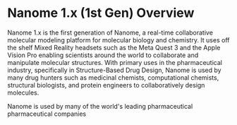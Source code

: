 # Nanome 1.x (1st Gen) Overview

Nanome 1.x is the first generation of Nanome, a real-time collaborative molecular modeling platform for molecular biology and chemistry. It uses off the shelf Mixed Reality headsets such as the Meta Quest 3 and the Apple Vision Pro enabling scientists around the world to collaborate and manipulate molecular structures. With primary uses in the pharmaceutical industry, specifically in Structure-Based Drug Design, Nanome is used by many drug hunters such as medicinal chemists, computational chemists, structural biologists, and protein engineers to collaboratively design molecules.

<!-- Image of Nanome 1.x collaborative environment -->

Nanome is used by many of the world's leading pharmaceutical pharmaceutical companies
